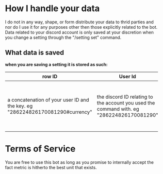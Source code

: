 # How I handle your data
I do not in any way, shape, or form distribute your data to thrid parties and nor do I use it for any purposes other then those explicitly related to the bot. Data related to your discord account is only saved at your discretion when you change a setting through the "/setting set" command.
## What data is saved
**when you are saving a setting it is stored as such:**

| row ID                                                                        | User Id                                                                                   | Key                                    | Value                                  |
|-------------------------------------------------------------------------------|-------------------------------------------------------------------------------------------|----------------------------------------|----------------------------------------|
| a concatenation of your user ID and the key. eg "286224826170081290#currency" | the discord ID relating to the account you used the command with. eg "286224826170081290" | the setting you changed. eg "currency" | the value you set the key to. eg "sek" |

# Terms of Service
You are free to use this bot as long as you promise to internally accept the fact metric is hitherto the best unit that exists. 